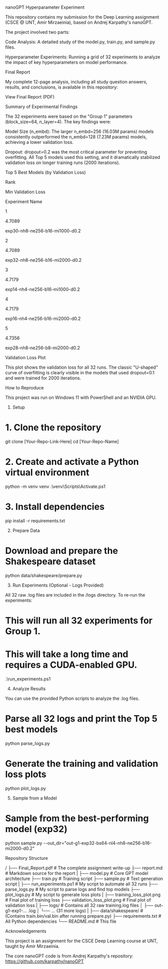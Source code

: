 nanoGPT Hyperparameter Experiment

This repository contains my submission for the Deep Learning assignment (CSCE @ UNT, Amir Mirzaeinia), based on Andrej Karpathy's nanoGPT.

The project involved two parts:

Code Analysis: A detailed study of the model.py, train.py, and sample.py files.

Hyperparameter Experiments: Running a grid of 32 experiments to analyze the impact of key hyperparameters on model performance.

Final Report

My complete 12-page analysis, including all study question answers, results, and conclusions, is available in this repository:

View Final Report (PDF)

Summary of Experimental Findings

The 32 experiments were based on the "Group 1" parameters (block_size=64, n_layer=4). The key findings were:

Model Size (n_embd): The larger n_embd=256 (16.03M params) models consistently outperformed the n_embd=128 (7.23M params) models, achieving a lower validation loss.

Dropout: dropout=0.2 was the most critical parameter for preventing overfitting. All Top 5 models used this setting, and it dramatically stabilized validation loss on longer training runs (2000 iterations).

Top 5 Best Models (by Validation Loss)

Rank

Min Validation Loss

Experiment Name

1

4.7089

exp30-nh8-ne256-b16-mi1000-d0.2

2

4.7089

exp32-nh8-ne256-b16-mi2000-d0.2

3

4.7179

exp14-nh4-ne256-b16-mi1000-d0.2

4

4.7179

exp16-nh4-ne256-b16-mi2000-d0.2

5

4.7356

exp28-nh8-ne256-b8-mi2000-d0.2

Validation Loss Plot

This plot shows the validation loss for all 32 runs. The classic "U-shaped" curve of overfitting is clearly visible in the models that used dropout=0.1 and were trained for 2000 iterations.

How to Reproduce

This project was run on Windows 11 with PowerShell and an NVIDIA GPU.

1. Setup

# 1. Clone the repository
git clone [Your-Repo-Link-Here]
cd [Your-Repo-Name]

# 2. Create and activate a Python virtual environment
python -m venv venv
.\venv\Scripts\Activate.ps1

# 3. Install dependencies
pip install -r requirements.txt


2. Prepare Data

# Download and prepare the Shakespeare dataset
python data/shakespeare/prepare.py


3. Run Experiments (Optional - Logs Provided)

All 32 raw .log files are included in the /logs directory. To re-run the experiments:

# This will run all 32 experiments for Group 1.
# This will take a long time and requires a CUDA-enabled GPU.
.\run_experiments.ps1


4. Analyze Results

You can use the provided Python scripts to analyze the .log files.

# Parse all 32 logs and print the Top 5 best models
python parse_logs.py

# Generate the training and validation loss plots
python plot_logs.py


5. Sample from a Model

# Sample from the best-performing model (exp32)
python sample.py --out_dir="out-g1-exp32-bs64-nl4-nh8-ne256-b16-mi2000-d0.2"


Repository Structure

/
├── Final_Report.pdf         # The complete assignment write-up
├── report.md                  # Markdown source for the report
|
├── model.py                 # Core GPT model architecture
├── train.py                 # Training script
├── sample.py                # Text generation script
|
├── run_experiments.ps1        # My script to automate all 32 runs
├── parse_logs.py              # My script to parse logs and find top models
├── plot_logs.py               # My script to generate loss plots
|
├── training_loss_plot.png   # Final plot of training loss
├── validation_loss_plot.png # Final plot of validation loss
|
├── logs/                      # Contains all 32 raw training.log files
│   ├── out-g1-exp1-... .log
│   └── ... (31 more logs)
|
├── data/shakespeare/          # (Contains train.bin/val.bin after running prepare.py)
├── requirements.txt           # All Python dependencies
└── README.md                  # This file


Acknowledgements

This project is an assignment for the CSCE Deep Learning course at UNT, taught by Amir Mirzaeinia.

The core nanoGPT code is from Andrej Karpathy's repository: https://github.com/karpathy/nanoGPT
